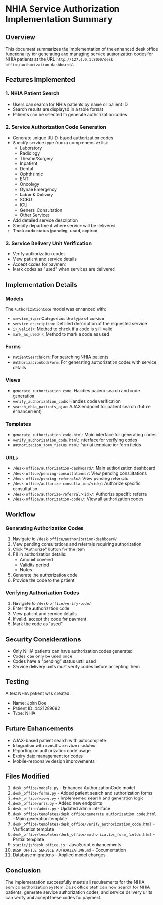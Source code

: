 # NHIA Service Authorization Implementation Summary

## Overview
This document summarizes the implementation of the enhanced desk office functionality for generating and managing service authorization codes for NHIA patients at the URL `http://127.0.0.1:8000/desk-office/authorization-dashboard/`.

## Features Implemented

### 1. NHIA Patient Search
- Users can search for NHIA patients by name or patient ID
- Search results are displayed in a table format
- Patients can be selected to generate authorization codes

### 2. Service Authorization Code Generation
- Generate unique UUID-based authorization codes
- Specify service type from a comprehensive list:
  - Laboratory
  - Radiology
  - Theatre/Surgery
  - Inpatient
  - Dental
  - Ophthalmic
  - ENT
  - Oncology
  - Gynae Emergency
  - Labor & Delivery
  - SCBU
  - ICU
  - General Consultation
  - Other Services
- Add detailed service description
- Specify department where service will be delivered
- Track code status (pending, used, expired)

### 3. Service Delivery Unit Verification
- Verify authorization codes
- View patient and service details
- Accept codes for payment
- Mark codes as "used" when services are delivered

## Implementation Details

### Models
The `AuthorizationCode` model was enhanced with:
- `service_type`: Categorizes the type of service
- `service_description`: Detailed description of the requested service
- `is_valid()`: Method to check if a code is still valid
- `mark_as_used()`: Method to mark a code as used

### Forms
- `PatientSearchForm`: For searching NHIA patients
- `AuthorizationCodeForm`: For generating authorization codes with service details

### Views
- `generate_authorization_code`: Handles patient search and code generation
- `verify_authorization_code`: Handles code verification
- `search_nhia_patients_ajax`: AJAX endpoint for patient search (future enhancement)

### Templates
- `generate_authorization_code.html`: Main interface for generating codes
- `verify_authorization_code.html`: Interface for verifying codes
- `authorization_form_fields.html`: Partial template for form fields

### URLs
- `/desk-office/authorization-dashboard/`: Main authorization dashboard
- `/desk-office/pending-consultations/`: View pending consultations
- `/desk-office/pending-referrals/`: View pending referrals
- `/desk-office/authorize-consultation/<id>/`: Authorize specific consultation
- `/desk-office/authorize-referral/<id>/`: Authorize specific referral
- `/desk-office/authorization-codes/`: View all authorization codes

## Workflow

### Generating Authorization Codes
1. Navigate to `/desk-office/authorization-dashboard/`
2. View pending consultations and referrals requiring authorization
3. Click "Authorize" button for the item
4. Fill in authorization details:
   - Amount covered
   - Validity period
   - Notes
5. Generate the authorization code
6. Provide the code to the patient

### Verifying Authorization Codes
1. Navigate to `/desk-office/verify-code/`
2. Enter the authorization code
3. View patient and service details
4. If valid, accept the code for payment
5. Mark the code as "used"

## Security Considerations
- Only NHIA patients can have authorization codes generated
- Codes can only be used once
- Codes have a "pending" status until used
- Service delivery units must verify codes before accepting them

## Testing
A test NHIA patient was created:
- Name: John Doe
- Patient ID: 4421289692
- Type: NHIA

## Future Enhancements
- AJAX-based patient search with autocomplete
- Integration with specific service modules
- Reporting on authorization code usage
- Expiry date management for codes
- Mobile-responsive design improvements

## Files Modified
1. `desk_office/models.py` - Enhanced AuthorizationCode model
2. `desk_office/forms.py` - Added patient search and authorization forms
3. `desk_office/views.py` - Implemented search and generation logic
4. `desk_office/urls.py` - Added new endpoints
5. `desk_office/admin.py` - Updated admin interface
6. `desk_office/templates/desk_office/generate_authorization_code.html` - Main generation template
7. `desk_office/templates/desk_office/verify_authorization_code.html` - Verification template
8. `desk_office/templates/desk_office/authorization_form_fields.html` - Partial template
9. `static/js/desk_office.js` - JavaScript enhancements
10. `DESK_OFFICE_SERVICE_AUTHORIZATION.md` - Documentation
11. Database migrations - Applied model changes

## Conclusion
The implementation successfully meets all requirements for the NHIA service authorization system. Desk office staff can now search for NHIA patients, generate service authorization codes, and service delivery units can verify and accept these codes for payment.